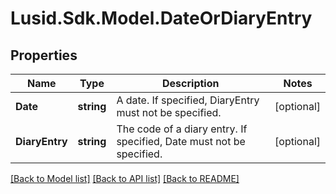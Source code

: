 # Lusid.Sdk.Model.DateOrDiaryEntry

## Properties

Name | Type | Description | Notes
------------ | ------------- | ------------- | -------------
**Date** | **string** | A date. If specified, DiaryEntry must not be specified. | [optional] 
**DiaryEntry** | **string** | The code of a diary entry. If specified, Date must not be specified. | [optional] 

[[Back to Model list]](../README.md#documentation-for-models) [[Back to API list]](../README.md#documentation-for-api-endpoints) [[Back to README]](../README.md)

